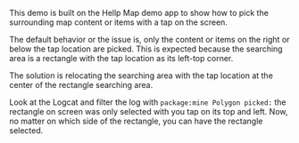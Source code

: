 <!-- The HelloMap example app shows how the HERE SDK can be integrated into your project and how to display a map.

Build instructions:
-------------------

1) Copy the AAR file of the HERE SDK for Android to your app's `app/libs` folder.

Note: If your AAR version is different than the version shown in the _Developer Guide_, you may need to adapt the source code of the example app.

2) Open Android Studio and sync the project.

Please do not forget: To run the app, you need to add your HERE SDK credentials in the `MainActivity.java` file. More information can be found in the _Get Started_ section of the _Developer Guide_. -->

This demo is built on the Hellp Map demo app to show how to pick the surrounding map content or items with a tap on the screen.  

The default behavior or the issue is, only the content or items on the right or below the tap location are picked. This is expected because the searching area is a rectangle with the tap location as its left-top corner.  

The solution is relocating the searching area with the tap location at the center of the rectangle searching area.  

Look at the Logcat and filter the log with `package:mine Polygon picked:` the rectangle on screen was only selected with you tap on its top and left. Now, no matter on which side of the rectangle, you can have the rectangle selected.  
